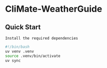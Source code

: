 # CliMate-WeatherGuide

## Quick Start

    Install the required dependencies
```bash
#!/bin/bash
uv venv .venv
source .venv/bin/activate
uv sync
```